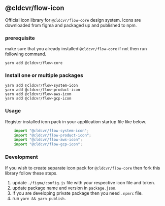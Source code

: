 ## @cldcvr/flow-icon
Official icon library for `@cldcvr/flow-core` design system. Icons are downloaded from figma and packaged up and published to npm.
### prerequisite
make sure that you already installed `@cldcvr/flow-core` if not then run following command.
```
yarn add @cldcvr/flow-core
```

### Install one or multiple packages  
```
yarn add @cldcvr/flow-system-icon
yarn add @cldcvr/flow-product-icon
yarn add @cldcvr/flow-aws-icon
yarn add @cldcvr/flow-gcp-icon
```

### Usage 
Register installed icon pack in your applilcation startup file like below.
```JavaScript
	import "@cldcvr/flow-system-icon";
	import "@cldcvr/flow-product-icon";
	import "@cldcvr/flow-aws-icon";
	import "@cldcvr/flow-gcp-icon";
```

### Development
If you wish to create separate icon pack for `@cldcvr/flow-core` then fork this library follow these steps.

1. update `./figma/config.js` file with your respective icon file and token.
2. update package name and version in `package.json`.
3. If you are developing private package then you need `.npmrc` file.
4. run `yarn && yarn publish`.
